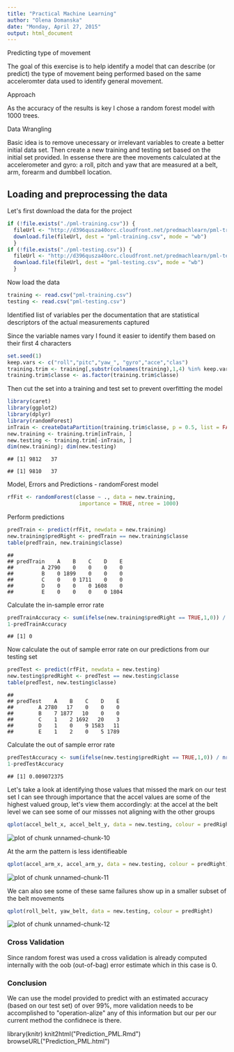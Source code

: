 ```yaml
---
title: "Practical Machine Learning"
author: "Olena Domanska"
date: "Monday, April 27, 2015"
output: html_document
---
```

Predicting type of movement


The goal of this exercise is to help identify a model that can describe 
(or predict) the type of movement being performed based on the same 
acceleromter data used to identify general movement.

Approach

As the accuracy of the results is key I chose a random forest model with 1000 trees.

Data Wrangling

Basic idea is to remove unecessary or irrelevant variables to create a better 
initial data set. Then create a new training and testing set based on the 
initial set provided.
In essense there are thee movements calculated at the accelerometer and gyro:
a roll, pitch and yaw that are measured at a belt, arm, forearm and dumbbell 
location.


## Loading and preprocessing the data

Let's first download the data for the project



```r
if (!file.exists("./pml-training.csv")) {
  fileUrl <- "http://d396qusza40orc.cloudfront.net/predmachlearn/pml-training.csv"
  download.file(fileUrl, dest = "pml-training.csv", mode = "wb")
  }
if (!file.exists("./pml-testing.csv")) {
  fileUrl <- "http://d396qusza40orc.cloudfront.net/predmachlearn/pml-testing.csv"
  download.file(fileUrl, dest = "pml-testing.csv", mode = "wb")
  }
```

Now load the data


```r
training <- read.csv("pml-training.csv")
testing <- read.csv("pml-testing.csv")
```

Identified list of variables per the documentation that are 
statistical descriptors of the actual measurements captured

Since the variable names vary I found it easier to identify them based 
on their first 4 characters

```r
set.seed(1)
keep.vars <- c("roll","pitc","yaw_", "gyro","acce","clas")
training.trim <- training[,substr(colnames(training),1,4) %in% keep.vars ]
training.trim$classe <- as.factor(training.trim$classe)
```

Then cut the set into a training and test set to prevent 
overfitting the model


```r
library(caret)
library(ggplot2)
library(dplyr)
library(randomForest)
inTrain <- createDataPartition(training.trim$classe, p = 0.5, list = FALSE)
new.training <- training.trim[inTrain, ]
new.testing <- training.trim[-inTrain, ]
dim(new.training); dim(new.testing)
```

```
## [1] 9812   37
```

```
## [1] 9810   37
```

Model, Errors and Predictions - randomForest model

```r
rfFit <- randomForest(classe ~ ., data = new.training, 
                       importance = TRUE, ntree = 1000)
```
Perform predictions

```r
predTrain <- predict(rfFit, newdata = new.training)
new.training$predRight <- predTrain == new.training$classe
table(predTrain, new.training$classe)
```

```
##          
## predTrain    A    B    C    D    E
##         A 2790    0    0    0    0
##         B    0 1899    0    0    0
##         C    0    0 1711    0    0
##         D    0    0    0 1608    0
##         E    0    0    0    0 1804
```

Calculate the in-sample error rate

```r
predTrainAccuracy <- sum(ifelse(new.training$predRight == TRUE,1,0)) / nrow(new.training)
1-predTrainAccuracy
```

```
## [1] 0
```
Now calculate the out of sample error rate on our predictions from  our testing set

```r
predTest <- predict(rfFit, newdata = new.testing)
new.testing$predRight <- predTest == new.testing$classe
table(predTest, new.testing$classe)
```

```
##         
## predTest    A    B    C    D    E
##        A 2780   17    0    0    0
##        B    7 1877   10    0    0
##        C    1    2 1692   20    3
##        D    1    0    9 1583   11
##        E    1    2    0    5 1789
```

Calculate the out of sample error rate

```r
predTestAccuracy <- sum(ifelse(new.testing$predRight == TRUE,1,0)) / nrow(new.testing)
1-predTestAccuracy
```

```
## [1] 0.009072375
```
Let's take a look at identifying those values that missed the mark on our test set I can see through importance that the accel values are some of the highest valued group, let's view them accordingly: at the accel at the belt level we can see some of our missses not aligning with the other groups

```r
qplot(accel_belt_x, accel_belt_y, data = new.testing, colour = predRight)
```

![plot of chunk unnamed-chunk-10](figure/unnamed-chunk-10-1.png) 

At the arm the pattern is less identifieable

```r
qplot(accel_arm_x, accel_arm_y, data = new.testing, colour = predRight)
```

![plot of chunk unnamed-chunk-11](figure/unnamed-chunk-11-1.png) 

We can also see some of these same failures show up in a smaller subset of the belt movements

```r
qplot(roll_belt, yaw_belt, data = new.testing, colour = predRight)
```

![plot of chunk unnamed-chunk-12](figure/unnamed-chunk-12-1.png) 

### Cross Validation

Since random forest was used a cross validation is already computed internally with the oob (out-of-bag) error estimate which in this case is 0.

### Conclusion

We can use the model provided to predict with an estimated accuracy (based on our test set) of over 99%, more validation needs to be accomplished to "operation-alize" any of this information but our per our current method the confidnece is there.


library(knitr)
knit2html("Prediction_PML.Rmd")
browseURL("Prediction_PML.html")
